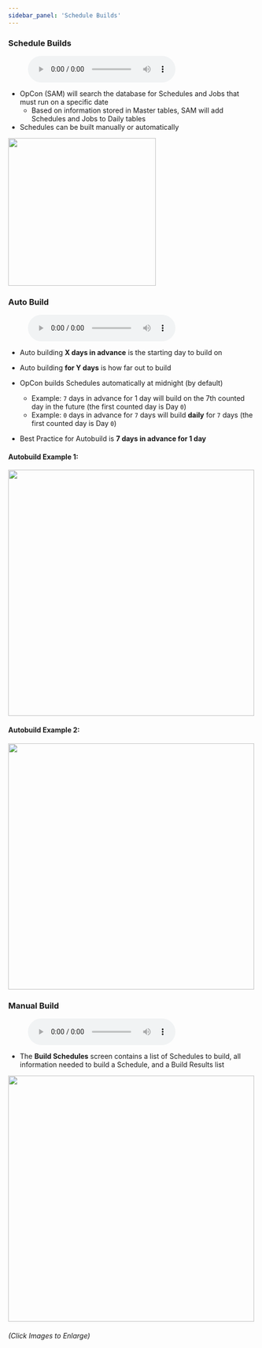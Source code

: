 ```yaml
---
sidebar_panel: 'Schedule Builds'
---
```


### Schedule Builds

<figure>
    <audio
        controls
        src="audiobasic/ScheduleBuilds.mp3">
            Your browser does not support the
            <code>audio</code> element.
    </audio>
</figure>

* OpCon (SAM) will search the database for Schedules and Jobs that must run on a specific date
  * Based on information stored in Master tables, SAM will add Schedules and Jobs to Daily tables
* Schedules can be built manually or automatically

<a href="imgbasic/Picture29.png" target="_blank"><img src="imgbasic/Picture29.png" width="300"></img></a>

### Auto Build

<figure>
    <audio
        controls
        src="audiobasic/AutoBuild.mp3">
            Your browser does not support the
            <code>audio</code> element.
    </audio>
</figure>

* Auto building **X days in advance** is the starting day to build on
* Auto building **for Y days** is how far out to build
* OpCon builds Schedules automatically at midnight (by default)
  * Example: ```7``` days in advance for 1 day will build on the 7th counted day in the future (the first counted day is Day ```0```)
  * Example: ```0``` days in advance for ```7``` days will build **daily** for ```7``` days (the first counted day is Day ```0```)

* Best Practice for Autobuild is **7 days in advance for 1 day**

#### Autobuild Example 1:

<a href="imgbasic/Picture30.png" target="_blank"><img src="imgbasic/Picture30.png" width="500"></img></a>  

#### Autobuild Example 2:

<a href="imgbasic/Picture31.png" target="_blank"><img src="imgbasic/Picture31.png" width="500"></img></a>  

### Manual Build

<figure>
    <audio
        controls
        src="audiobasic/ManualBuild.mp3">
            Your browser does not support the
            <code>audio</code> element.
    </audio>
</figure>

* The **Build Schedules** screen contains a list of Schedules to build, all information needed to build a Schedule, and a Build Results list

<a href="imgbasic/Picture32.png" target="_blank"><img src="imgbasic/Picture32.png" width="500"></img></a>  

###### (Click Images to Enlarge)
